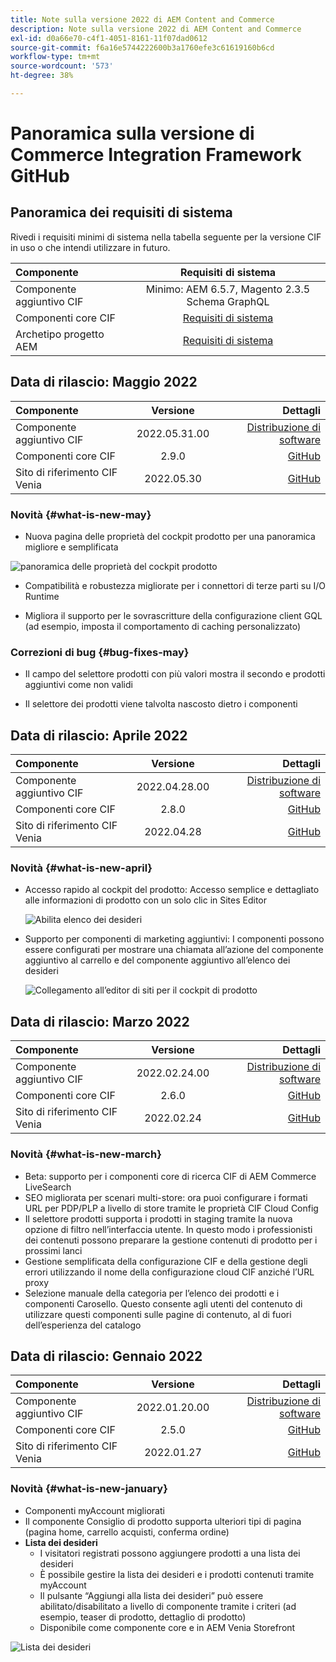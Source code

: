 ```yaml
---
title: Note sulla versione 2022 di AEM Content and Commerce
description: Note sulla versione 2022 di AEM Content and Commerce
exl-id: d0a66e70-c4f1-4051-8161-11f07dad0612
source-git-commit: f6a16e5744222600b3a1760efe3c61619160b6cd
workflow-type: tm+mt
source-wordcount: '573'
ht-degree: 38%

---
```


# Panoramica sulla versione di Commerce Integration Framework GitHub

## Panoramica dei requisiti di sistema

Rivedi i requisiti minimi di sistema nella tabella seguente per la versione CIF in uso o che intendi utilizzare in futuro.

| Componente | Requisiti di sistema |
|:-------|:-----:|
| Componente aggiuntivo CIF | Minimo: AEM 6.5.7, Magento 2.3.5 Schema GraphQL |
| Componenti core CIF | [Requisiti di sistema](https://github.com/adobe/aem-core-cif-components/blob/master/VERSIONS.md) |
| Archetipo progetto AEM | [Requisiti di sistema](https://github.com/adobe/aem-project-archetype/blob/master/VERSIONS.md) |

## Data di rilascio: Maggio 2022

| Componente | Versione | Dettagli |
|:-------|:-----:|---------------------:|
| Componente aggiuntivo CIF | 2022.05.31.00 | [Distribuzione di software](https://experience.adobe.com/#/downloads/content/software-distribution/en/aem.html?package=%2Fcontent%2Fsoftware-distribution%2Fen%2Fdetails.html%2Fcontent%2Fdam%2Faem%2Fpublic%2Faem-commerce-addon-65-2022.05.31.00.zip) |
| Componenti core CIF | 2.9.0 | [GitHub](https://github.com/adobe/aem-core-cif-components/releases/tag/core-cif-components-reactor-2.9.0) |
| Sito di riferimento CIF Venia | 2022.05.30 | [GitHub](https://github.com/adobe/aem-cif-guides-venia/releases/tag/venia-2022.05.30) |

### Novità {#what-is-new-may}

* Nuova pagina delle proprietà del cockpit prodotto per una panoramica migliore e semplificata

![panoramica delle proprietà del cockpit prodotto](/help/assets/CIF/product_cockpit_properties_overview.png)

* Compatibilità e robustezza migliorate per i connettori di terze parti su I/O Runtime

* Migliora il supporto per le sovrascritture della configurazione client GQL (ad esempio, imposta il comportamento di caching personalizzato)

### Correzioni di bug {#bug-fixes-may}

* Il campo del selettore prodotti con più valori mostra il secondo e prodotti aggiuntivi come non validi

* Il selettore dei prodotti viene talvolta nascosto dietro i componenti

## Data di rilascio: Aprile 2022

| Componente | Versione | Dettagli |
|:-------|:-----:|---------------------:|
| Componente aggiuntivo CIF | 2022.04.28.00 | [Distribuzione di software](https://experience.adobe.com/#/downloads/content/software-distribution/en/aem.html?package=%2Fcontent%2Fsoftware-distribution%2Fen%2Fdetails.html%2Fcontent%2Fdam%2Faem%2Fpublic%2Faem-commerce-addon-65-2022.04.28.00.zip) |
| Componenti core CIF | 2.8.0 | [GitHub](https://github.com/adobe/aem-core-cif-components/releases/tag/core-cif-components-reactor-2.8.0) |
| Sito di riferimento CIF Venia | 2022.04.28 | [GitHub](https://github.com/adobe/aem-cif-guides-venia/releases/tag/venia-2022.04.28) |

### Novità {#what-is-new-april}

* Accesso rapido al cockpit del prodotto: Accesso semplice e dettagliato alle informazioni di prodotto con un solo clic in Sites Editor

   ![Abilita elenco dei desideri](/help/assets/CIF/enable-wishlist.png)

* Supporto per componenti di marketing aggiuntivi: I componenti possono essere configurati per mostrare una chiamata all’azione del componente aggiuntivo al carrello e del componente aggiuntivo all’elenco dei desideri

   ![Collegamento all’editor di siti per il cockpit di prodotto](/help/assets/CIF/sites-editor-shortcut-to-cockpit.png)

## Data di rilascio: Marzo 2022

| Componente | Versione | Dettagli |
|:-------|:-----:|---------------------:|
| Componente aggiuntivo CIF | 2022.02.24.00 | [Distribuzione di software](https://experience.adobe.com/#/downloads/content/software-distribution/en/aem.html?package=%2Fcontent%2Fsoftware-distribution%2Fen%2Fdetails.html%2Fcontent%2Fdam%2Faem%2Fpublic%2Faem-commerce-addon-65-2022.02.24.00.zip) |
| Componenti core CIF | 2.6.0 | [GitHub](https://github.com/adobe/aem-core-cif-components/releases/tag/core-cif-components-reactor-2.6.0) |
| Sito di riferimento CIF Venia | 2022.02.24 | [GitHub](https://github.com/adobe/aem-cif-guides-venia/releases/tag/venia-2022.02.24) |

### Novità {#what-is-new-march}

* Beta: supporto per i componenti core di ricerca CIF di AEM Commerce LiveSearch
* SEO migliorata per scenari multi-store: ora puoi configurare i formati URL per PDP/PLP a livello di store tramite le proprietà CIF Cloud Config
* Il selettore prodotti supporta i prodotti in staging tramite la nuova opzione di filtro nell’interfaccia utente.  In questo modo i professionisti dei contenuti possono preparare la gestione contenuti di prodotto per i prossimi lanci
* Gestione semplificata della configurazione CIF e della gestione degli errori utilizzando il nome della configurazione cloud CIF anziché l’URL proxy
* Selezione manuale della categoria per l’elenco dei prodotti e i componenti Carosello. Questo consente agli utenti del contenuto di utilizzare questi componenti sulle pagine di contenuto, al di fuori dell’esperienza del catalogo

## Data di rilascio: Gennaio 2022

| Componente | Versione | Dettagli |
|:-------|:-----:|---------------------:|
| Componente aggiuntivo CIF | 2022.01.20.00 | [Distribuzione di software](https://experience.adobe.com/#/downloads/content/software-distribution/en/aem.html?package=%2Fcontent%2Fsoftware-distribution%2Fen%2Fdetails.html%2Fcontent%2Fdam%2Faem%2Fpublic%2Faem-commerce-addon-65-2022.01.20.00.zip) |
| Componenti core CIF | 2.5.0 | [GitHub](https://github.com/adobe/aem-core-cif-components/releases/tag/core-cif-components-reactor-2.5.0) |
| Sito di riferimento CIF Venia | 2022.01.27 | [GitHub](https://github.com/adobe/aem-cif-guides-venia/releases/tag/venia-2022.01.27) |

### Novità {#what-is-new-january}

* Componenti myAccount migliorati
* Il componente Consiglio di prodotto supporta ulteriori tipi di pagina (pagina home, carrello acquisti, conferma ordine)
* **Lista dei desideri**
   * I visitatori registrati possono aggiungere prodotti a una lista dei desideri
   * È possibile gestire la lista dei desideri e i prodotti contenuti tramite myAccount
   * Il pulsante “Aggiungi alla lista dei desideri” può essere abilitato/disabilitato a livello di componente tramite i criteri (ad esempio, teaser di prodotto, dettaglio di prodotto)
   * Disponibile come componente core e in AEM Venia Storefront

![Lista dei desideri](/help/assets/CIF/wishlist.png)
